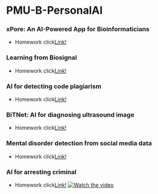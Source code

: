 # PMU-B-PersonalAI
### xPore: An AI-Powered App for Bioinformaticians
- Homework click[Link!](https://github.com/Thanatcha006/PMU-B-PersonalAI/commit/a33339016191df7ef60ae3a4328a7a53199999de)
### Learning from Biosignal
- Homework click[Link!](https://github.com/Thanatcha006/PMU-B-PersonalAI/commit/102f8d8b08ccaeaa233f5f9935656ebc401e56e8)
### AI for detecting code plagiarism
- Homework click[Link!](https://github.com/Thanatcha006/PMU-B-PersonalAI/commit/b95609eac8d08f42930280675709f1a61b716d5d)
### BiTNet: AI for diagnosing ultrasound image
- Homework click[Link!](https://github.com/Thanatcha006/PMU-B-PersonalAI/commit/3f9e8c8f36be17d4fc7168c2fe5309fd4bccc03b)
### Mental disorder detection from social media data
- Homework click[Link!](https://github.com/Thanatcha006/PMU-B-PersonalAI/commit/6817de467ed0cb09f66b3544c5aa4fe6ac2ae677)
### AI for arresting criminal
- Homework click[Link!](https://github.com/Thanatcha006/PMU-B-PersonalAI/commit/381b367ba1ee831731f315a18bcda057d25a73b1)
[![Watch the video](https://ibb.co/2sXB4C2.jpg)](https://youtu.be/nUxaB0LGy4A?)
